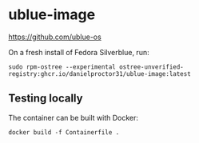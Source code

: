 # ublue-image

https://github.com/ublue-os

On a fresh install of Fedora Silverblue, run:

```
sudo rpm-ostree --experimental ostree-unverified-registry:ghcr.io/danielproctor31/ublue-image:latest
```

## Testing locally

The container can be built with Docker:
```
docker build -f Containerfile .
```
